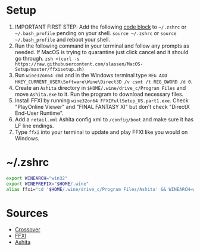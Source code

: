 # Setup
1. IMPORTANT FIRST STEP: Add the following [code block](#~/.zshrc) to `~/.zshrc` or `~/.bash_profile` pending on your shell. `source ~/.zshrc` or `source ~/.bash_profile` and reboot your shell.
1. Run the following command in your terminal and follow any prompts as needed. If MacOS is trying to quarantine just click cancel and it should go through. `zsh <(curl -s https://raw.githubusercontent.com/slassen/MacOS-Setup/master/ffxisetup.sh)`
1. Run `wine32on64 cmd` and in the Windows terminal type `REG ADD HKEY_CURRENT_USER\Software\Wine\Direct3D /v csmt /t REG_DWORD /d 0`.
1. Create an `Ashita` directory in `$HOME/.wine/drive_c/Program Files` and move `Ashita.exe` to it. Run the program to download necessary files.
1. Install FFXI by running `wine32on64 FFXIFullSetup_US.part1.exe`. Check "PlayOnline Viewer" and "FINAL FANTASY XI" but don't check "DirectX End-User Runtime".
1. Add a `retail.xml` Ashita config xml to `/config/boot` and make sure it has LF line endings.
1. Type `ffxi` into your terminal to update and play FFXI like you would on Windows.

# ~/.zshrc

```sh
export WINEARCH="win32"
export WINEPREFIX="$HOME/.wine"
alias ffxi="cd '$HOME/.wine/drive_c/Program Files/Ashita' && WINEARCH=win32 WINEPREFIX=$HOME/.wine wine32on64 injector.exe retail.xml"
```

# Sources
- [Crossover](https://github.com/Gcenx/homebrew-wine)
- [FFXI](http://www.playonline.com/ff11us/download/media/install_win.html)
- [Ashita](https://docs.ashitaxi.com/installation)
